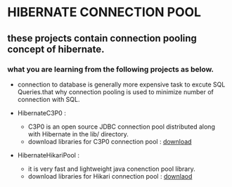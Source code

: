 # HIBERNATE CONNECTION POOL
## these projects contain connection pooling concept of hibernate.
   ### what you are learning from the following projects as below.
   - connection to database is generally more expensive task to excute SQL Queries.that why connection pooling is used to minimize number of connection with SQL.
   - HibernateC3P0 :
     - C3P0 is an open source JDBC connection pool distributed along with Hibernate in the lib/ directory. 
     - download libraries for C3P0 connection pool : [download](https://mvnrepository.com/artifact/org.hibernate/hibernate-c3p0/5.4.3.Final)
    
   - HibernateHikariPool :
      - it is very fast and lightweight java conenction pool library.
      - download libraries for Hikari connection pool : [downlaod](https://mvnrepository.com/artifact/hikari-cp/hikari-cp/2.6.0)  
